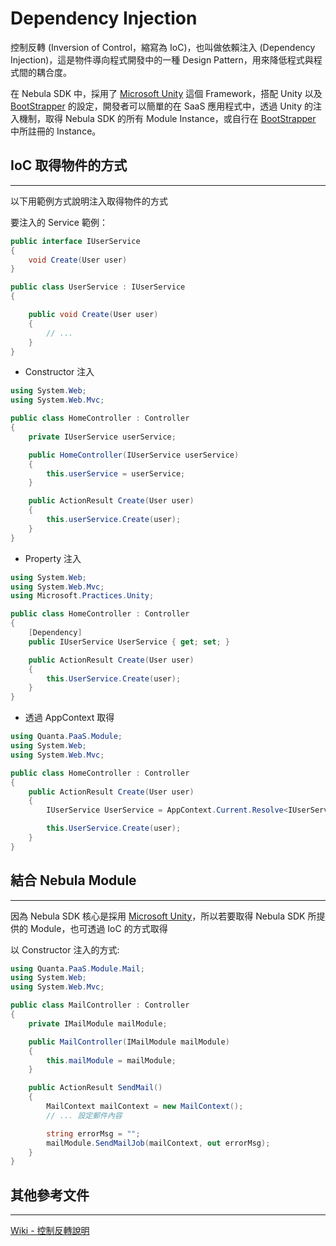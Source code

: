 
Dependency Injection
================

控制反轉 (Inversion of Control，縮寫為 IoC)，也叫做依賴注入 (Dependency Injection)，這是物件導向程式開發中的一種 Design Pattern，用來降低程式與程式間的耦合度。

在 Nebula SDK 中，採用了 [Microsoft Unity](http://unity.codeplex.com/) 這個 Framework，搭配 Unity 以及 [BootStrapper](BootStrapper.md) 的設定，開發者可以簡單的在 SaaS 應用程式中，透過 Unity 的注入機制，取得 Nebula SDK 的所有 Module Instance，或自行在 [BootStrapper](BootStrapper.md) 中所註冊的 Instance。

## IoC 取得物件的方式
----------------

以下用範例方式說明注入取得物件的方式

要注入的 Service 範例：
```csharp
public interface IUserService
{
	void Create(User user)
}

public class UserService : IUserService
{

	public void Create(User user)
	{
		// ...
	}
}
```

* Constructor 注入

```csharp
using System.Web;
using System.Web.Mvc;

public class HomeController : Controller
{
	private IUserService userService;

	public HomeController(IUserService userService)
	{
		this.userService = userService;
	}

	public ActionResult Create(User user)
	{
		this.userService.Create(user);
	}
}
```

* Property 注入

```csharp
using System.Web;
using System.Web.Mvc;
using Microsoft.Practices.Unity;

public class HomeController : Controller
{
	[Dependency]
	public IUserService UserService { get; set; }

	public ActionResult Create(User user)
	{
		this.UserService.Create(user);
	}
}
```

* 透過 AppContext 取得

```csharp
using Quanta.PaaS.Module;
using System.Web;
using System.Web.Mvc;

public class HomeController : Controller
{
	public ActionResult Create(User user)
	{
		IUserService UserService = AppContext.Current.Resolve<IUserService>();

		this.UserService.Create(user);
	}
}
```

## 結合 Nebula Module
----------------

因為 Nebula SDK 核心是採用 [Microsoft Unity](http://unity.codeplex.com/)，所以若要取得 Nebula SDK 所提供的 Module，也可透過 IoC 的方式取得

以 Constructor 注入的方式:

```csharp
using Quanta.PaaS.Module.Mail;
using System.Web;
using System.Web.Mvc;

public class MailController : Controller
{
	private IMailModule mailModule;

	public MailController(IMailModule mailModule)
	{
		this.mailModule = mailModule;
	}

	public ActionResult SendMail()
	{
		MailContext mailContext = new MailContext();
		// ... 設定郵件內容

		string errorMsg = "";
		mailModule.SendMailJob(mailContext, out errorMsg);
	}
}
```


## 其他參考文件
----------------

[Wiki - 控制反轉說明](http://zh.wikipedia.org/wiki/%E6%8E%A7%E5%88%B6%E5%8F%8D%E8%BD%AC)
